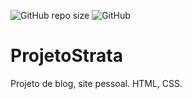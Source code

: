 ![GitHub repo size](https://img.shields.io/github/repo-size/WallaceMatos/ProjetoStrata)
![GitHub](https://github.com/WallaceMatos/ProjetoStrata/blob/master/LICENSE)
# ProjetoStrata
Projeto de blog, site pessoal. HTML, CSS.
